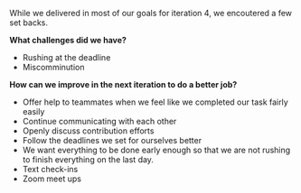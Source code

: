 While we delivered in most of our goals for iteration 4, we encoutered a few set backs.

**What challenges did we have?**
- Rushing at the deadline
- Miscomminution 

**How can we improve in the next iteration to do a better job?**
- Offer help to teammates when we feel like we completed our task fairly easily
- Continue communicating with each other
- Openly discuss contribution efforts
- Follow the deadlines we set for ourselves better
- We want everything to be done early enough so that we are not rushing to finish everything on the last day.
- Text check-ins
- Zoom meet ups
